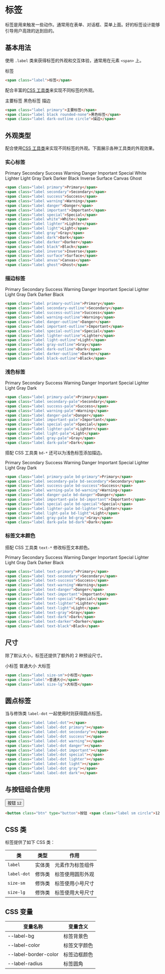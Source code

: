 # 标签

标签是用来触发一些动作。通常用在表单、对话框、菜单上面。好的标签设计能够引导用户高效的达到目的。

## 基本用法

使用 `.label` 类来获得标签的外观和交互体验，通常用在元素 `<span>` 上。

<Example class="flex gap-4">
  <span class="label">标签</span>
</Example>

```html
<span class="label">标签</span>
```

配合丰富的[CSS 工具类](/lib/utilities/)来实现不同标签的外观。

<Example class="flex gap-4 flex-wrap" background="light-circle">
  <span class="label primary">主要标签</span>
  <span class="label black rounded-none">黑色标签</span>
  <span class="label dark-outline circle">描边</span>
</Example>

```html
<span class="label primary">主要标签</span>
<span class="label black rounded-none">黑色标签</span>
<span class="label dark-outline circle">描边</span>
```

## 外观类型

配合使用[CSS 工具类](/lib/utilities/)来实现不同标签的外观。下面展示各种工具类的外观效果。

### 实心标签

<Example class="flex gap-4 flex-wrap" background="light-circle">
  <span class="label primary">Primary</span>
  <span class="label secondary">Secondary</span>
  <span class="label success">Success</span>
  <span class="label warning">Warning</span>
  <span class="label danger">Danger</span>
  <span class="label important">Important</span>
  <span class="label special">Special</span>
  <span class="label white">White</span>
  <span class="label lighter">Lighter</span>
  <span class="label light">Light</span>
  <span class="label gray">Gray</span>
  <span class="label dark">Dark</span>
  <span class="label darker">Darker</span>
  <span class="label black">Black</span>
  <span class="label inverse">Inverse</span>
  <span class="label surface">Surface</span>
  <span class="label canvas">Canvas</span>
  <span class="label ghost">Ghost</span>
</Example>

```html
<span class="label primary">Primary</span>
<span class="label secondary">Secondary</span>
<span class="label success">Success</span>
<span class="label warning">Warning</span>
<span class="label danger">Danger</span>
<span class="label important">Important</span>
<span class="label special">Special</span>
<span class="label white">White</span>
<span class="label lighter">Lighter</span>
<span class="label light">Light</span>
<span class="label gray">Gray</span>
<span class="label dark">Dark</span>
<span class="label darker">Darker</span>
<span class="label black">Black</span>
<span class="label inverse">Inverse</span>
<span class="label surface">Surface</span>
<span class="label anvas">Canvas</span>
<span class="label ghost">Ghost</span>
```

### 描边标签

<Example class="flex gap-4 flex-wrap" background="light-circle">
  <span class="label primary-outline">Primary</span>
  <span class="label secondary-outline">Secondary</span>
  <span class="label success-outline">Success</span>
  <span class="label warning-outline">Warning</span>
  <span class="label danger-outline">Danger</span>
  <span class="label important-outline">Important</span>
  <span class="label special-outline">Special</span>
  <span class="label lighter-outline">Lighter</span>
  <span class="label light-outline">Light</span>
  <span class="label gray-outline">Gray</span>
  <span class="label dark-outline">Dark</span>
  <span class="label darker-outline">Darker</span>
  <span class="label black-outline">Black</span>
</Example>

```html
<span class="label primary-outline">Primary</span>
<span class="label secondary-outline">Secondary</span>
<span class="label success-outline">Success</span>
<span class="label warning-outline">Warning</span>
<span class="label danger-outline">Danger</span>
<span class="label important-outline">Important</span>
<span class="label special-outline">Special</span>
<span class="label lighter-outline">Lighter</span>
<span class="label light-outline">Light</span>
<span class="label gray-outline">Gray</span>
<span class="label dark-outline">Dark</span>
<span class="label darker-outline">Darker</span>
<span class="label black-outline">Black</span>
```

### 浅色标签

<Example class="flex gap-4 flex-wrap" background="light-circle">
  <span class="label primary-pale">Primary</span>
  <span class="label secondary-pale">Secondary</span>
  <span class="label success-pale">Success</span>
  <span class="label warning-pale">Warning</span>
  <span class="label danger-pale">Danger</span>
  <span class="label important-pale">Important</span>
  <span class="label special-pale">Special</span>
  <span class="label lighter-pale">Lighter</span>
  <span class="label light-pale">Light</span>
  <span class="label gray-pale">Gray</span>
  <span class="label dark-pale">Dark</span>
</Example>

```html
<span class="label primary-pale">Primary</span>
<span class="label secondary-pale">Secondary</span>
<span class="label success-pale">Success</span>
<span class="label warning-pale">Warning</span>
<span class="label danger-pale">Danger</span>
<span class="label important-pale">Important</span>
<span class="label special-pale">Special</span>
<span class="label lighter-pale">Lighter</span>
<span class="label light-pale">Light</span>
<span class="label gray-pale">Gray</span>
<span class="label dark-pale">Dark</span>
```

搭配 CSS 工具类 `bd-*` 还可以为浅色标签添加描边。

<Example class="flex gap-4 flex-wrap" background="light-circle">
  <span class="label primary-pale bd-primary">Primary</span>
  <span class="label secondary-pale bd-secondary">Secondary</span>
  <span class="label success-pale bd-success">Success</span>
  <span class="label warning-pale bd-warning">Warning</span>
  <span class="label danger-pale bd-danger">Danger</span>
  <span class="label important-pale bd-important">Important</span>
  <span class="label special-pale bd-special">Special</span>
  <span class="label lighter-pale bd-lighter">Lighter</span>
  <span class="label light-pale bd-light">Light</span>
  <span class="label gray-pale bd-gray">Gray</span>
  <span class="label dark-pale bd-dark">Dark</span>
</Example>

```html
<span class="label primary-pale bd-primary">Primary</span>
<span class="label secondary-pale bd-secondary">Secondary</span>
<span class="label success-pale bd-success">Success</span>
<span class="label warning-pale bd-warning">Warning</span>
<span class="label danger-pale bd-danger">Danger</span>
<span class="label important-pale bd-important">Important</span>
<span class="label special-pale bd-special">Special</span>
<span class="label lighter-pale bd-lighter">Lighter</span>
<span class="label light-pale bd-light">Light</span>
<span class="label gray-pale bd-gray">Gray</span>
<span class="label dark-pale bd-dark">Dark</span>
```

### 标签文本颜色

搭配 CSS 工具类 `text-*` 修改标签文本颜色。

<Example class="flex gap-4 flex-wrap" background="light-circle">
  <span class="label text-primary">Primary</span>
  <span class="label text-secondary">Secondary</span>
  <span class="label text-success">Success</span>
  <span class="label text-warning">Warning</span>
  <span class="label text-danger">Danger</span>
  <span class="label text-important">Important</span>
  <span class="label text-special">Special</span>
  <span class="label text-lighter">Lighter</span>
  <span class="label text-light">Light</span>
  <span class="label text-gray">Gray</span>
  <span class="label text-dark">Dark</span>
  <span class="label text-darker">Darker</span>
  <span class="label text-black">Black</span>
</Example>

```html
<span class="label text-primary">Primary</span>
<span class="label text-secondary">Secondary</span>
<span class="label text-success">Success</span>
<span class="label text-warning">Warning</span>
<span class="label text-danger">Danger</span>
<span class="label text-important">Important</span>
<span class="label text-special">Special</span>
<span class="label text-lighter">Lighter</span>
<span class="label text-light">Light</span>
<span class="label text-gray">Gray</span>
<span class="label text-dark">Dark</span>
<span class="label text-darker">Darker</span>
<span class="label text-black">Black</span>
```

## 尺寸

除了默认大小，标签还提供了额外的 2 种预设尺寸。

<Example class="flex gap-4 flex-wrap items-end">
  <span class="label size-sm">小标签</span>
  <span class="label">普通大小</span>
  <span class="label size-lg">大标签</span>
</Example>

```html
<span class="label size-sm">小标签</span>
<span class="label">普通大小</span>
<span class="label size-lg">大标签</span>
```
## 圆点标签

当与修饰类 `label-dot` 一起使用时则获得圆点标签。

<Example class="flex gap-4 items-end">
  <span class="label label-dot"></span>
  <span class="label label-dot primary"></span>
  <span class="label label-dot secondary"></span>
  <span class="label label-dot success"></span>
  <span class="label label-dot warning"></span>
  <span class="label label-dot danger"></span>
  <span class="label label-dot important"></span>
  <span class="label label-dot special"></span>
  <span class="label label-dot lighter"></span>
  <span class="label label-dot light"></span>
  <span class="label label-dot gray"></span>
  <span class="label label-dot dark"></span>
</Example>

```html
<span class="label label-dot"></span>
<span class="label label-dot primary"></span>
<span class="label label-dot secondary"></span>
<span class="label label-dot success"></span>
<span class="label label-dot warning"></span>
<span class="label label-dot danger"></span>
<span class="label label-dot important"></span>
<span class="label label-dot special"></span>
<span class="label label-dot lighter"></span>
<span class="label label-dot light"></span>
<span class="label label-dot gray"></span>
<span class="label label-dot dark"></span>
```

## 与按钮组合使用
<Example class="flex gap-4 items-end">
  <button class="btn" type="button">按钮 <span class="label sm circle">12</span></button>
</Example>

```html
<button class="btn" type="button">按钮 <span class="label sm circle">12</span></button>
```
## CSS 类

标签提供了如下 CSS 类：

| 类        | 类型           | 作用  |
| ------------- |:-------------:| ----- |
| `label`      | 实体类 | 元素作为标签组件 |
| `label-dot`      | 修饰类 | 标签使用圆形外观 |
| `size-sm`      | 修饰类      |   标签使用小号尺寸 |
| `size-lg`      | 修饰类      |   标签使用大号尺寸 |

## CSS 变量

| 变量名称 | 变量含义 |
|----------|----------|
| --label-bg           | 标签背景色 |
| --label-color        | 标签文字颜色 |
| --label-border-color | 标签边框颜色 |
| --label-radius       | 标签圆角     |


